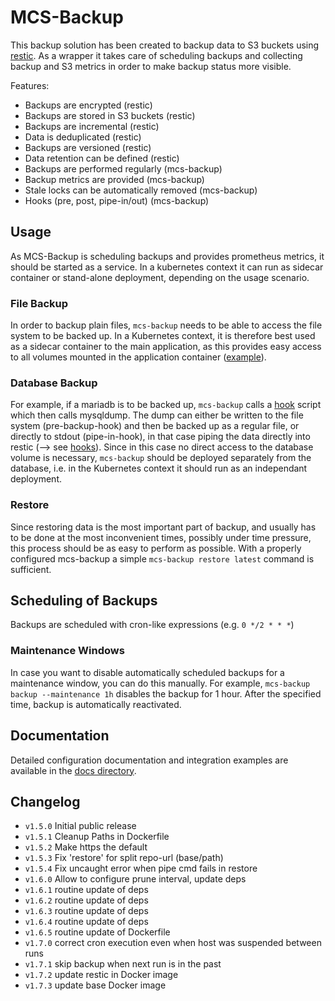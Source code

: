 # MCS-Backup

This backup solution has been created to backup data to S3 buckets using
[restic][restic]. As a wrapper it takes care of scheduling backups and
collecting backup and S3 metrics in order to make backup status more visible.

Features:

  * Backups are encrypted (restic)
  * Backups are stored in S3 buckets (restic)
  * Backups are incremental (restic)
  * Data is deduplicated (restic)
  * Backups are versioned (restic)
  * Data retention can be defined (restic)
  * Backups are performed regularly (mcs-backup)
  * Backup metrics are provided (mcs-backup)
  * Stale locks can be automatically removed (mcs-backup)
  * Hooks (pre, post, pipe-in/out) (mcs-backup)

## Usage
As MCS-Backup is scheduling backups and provides prometheus metrics, it should
be started as a service. In a kubernetes context it can run as sidecar container
or stand-alone deployment, depending on the usage scenario.

### File Backup
In order to backup plain files, `mcs-backup` needs to be able to access the file
system to be backed up. In a Kubernetes context, it is therefore best used as a
sidecar container to the main application, as this provides easy access to all
volumes mounted in the application container ([example][sidecar]).

### Database Backup
For example, if a mariadb is to be backed up, `mcs-backup` calls a [hook][hooks]
script which then calls mysqldump. The dump can either be written to the file
system (pre-backup-hook) and then be backed up as a regular file, or directly to
stdout (pipe-in-hook), in that case piping the data directly into restic (-->
see [hooks][hooks]). Since in this case no direct access to the database volume
is necessary, `mcs-backup` should be deployed separately from the database, i.e.
in the Kubernetes context it should run as an independant deployment.

### Restore
Since restoring data is the most important part of backup, and usually has to be
done at the most inconvenient times, possibly under time pressure, this process
should be as easy to perform as possible. With a properly configured mcs-backup
a simple `mcs-backup restore latest` command is sufficient.

## Scheduling of Backups
Backups are scheduled with cron-like expressions (e.g. `0 */2 * * *`)

### Maintenance Windows
In case you want to disable automatically scheduled backups for a maintenance
window, you can do this manually. For example, `mcs-backup backup --maintenance
1h` disables the backup for 1 hour. After the specified time, backup is
automatically reactivated.

## Documentation
Detailed configuration documentation and integration examples are available in
the [docs directory](docs).

## Changelog

  * `v1.5.0` Initial public release
  * `v1.5.1` Cleanup Paths in Dockerfile
  * `v1.5.2` Make https the default
  * `v1.5.3` Fix 'restore' for split repo-url (base/path)
  * `v1.5.4` Fix uncaught error when pipe cmd fails in restore
  * `v1.6.0` Allow to configure prune interval, update deps
  * `v1.6.1` routine update of deps
  * `v1.6.2` routine update of deps
  * `v1.6.3` routine update of deps
  * `v1.6.4` routine update of deps
  * `v1.6.5` routine update of Dockerfile
  * `v1.7.0` correct cron execution even when host was suspended between runs
  * `v1.7.1` skip backup when next run is in the past
  * `v1.7.2` update restic in Docker image
  * `v1.7.3` update base Docker image

[restic]:    https://github.com/restic/restic
[sidecar]:   test/deploy/demo/base/_common/deployment.yaml#L26-L48
[hooks]:     docs/hooks.md
